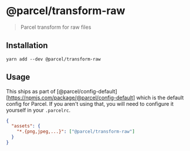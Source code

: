 # @parcel/transform-raw

> Parcel transform for raw files

## Installation

```
yarn add --dev @parcel/transform-raw
```

## Usage

This ships as part of [@parcel/config-default][https://npmjs.com/package/@parcel/config-default]
which is the default config for Parcel. If you aren't using that, you will need
to configure it yourself in your `.parcelrc`.

```json
{
  "assets": {
    "*.{png,jpeg,...}": ["@parcel/transform-raw"]
  }
}
```

